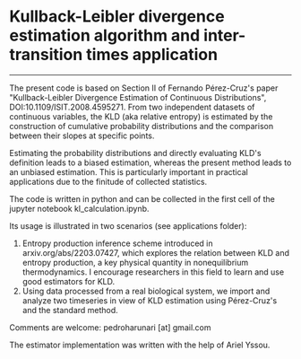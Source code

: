 # Kullback-Leibler divergence estimation algorithm and inter-transition times application
--------------------------------------------

The present code is based on Section II of Fernando Pérez-Cruz's paper "Kullback-Leibler Divergence Estimation of Continuous Distributions", DOI:10.1109/ISIT.2008.4595271. From two independent datasets of continuous variables, the KLD (aka relative entropy) is estimated by the construction of cumulative probability distributions and the comparison between their slopes at specific points.

Estimating the probability distributions and directly evaluating KLD's definition leads to a biased estimation, whereas the present method leads to an unbiased estimation. This is particularly important in practical applications due to the finitude of collected statistics.

The code is written in python and can be collected in the first cell of the jupyter notebook kl_calculation.ipynb.

Its usage is illustrated in two scenarios (see applications folder):
  1. Entropy production inference scheme introduced in arxiv.org/abs/2203.07427, which explores the relation between KLD and entropy production, a key physical quantity in nonequilibrium thermodynamics. I encourage researchers in this field to learn and use good estimators for KLD.
  2. Using data processed from a real biological system, we import and analyze two timeseries in view of KLD estimation using Pérez-Cruz's and the standard method.



Comments are welcome: pedroharunari [at] gmail.com

The estimator implementation was written with the help of Ariel Yssou.
